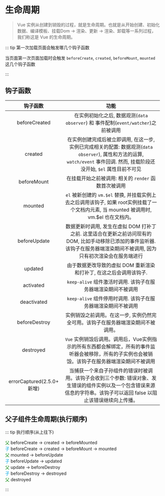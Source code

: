 # 生命周期

> Vue 实例从创建到销毁的过程，就是生命周期。也就是从开始创建、初始化数据、编译模板、挂载Dom -> 渲染、更新 -> 渲染、卸载等一系列过程，我们称这是 Vue 的生命周期。

::: tip 第一次加载页面会触发哪几个钩子函数

当页面第一次页面加载时会触发 `beforeCreate`, `created`, `beforeMount`, `mounted` 这几个钩子函数

:::

## 钩子函数
|           钩子函数           |                                                        功能                                                         |
|:------------------------:|:-----------------------------------------------------------------------------------------------------------------:|
|      beforeCreated       |                           在实例初始化之后, 数据观测(`data observer`) 和 事件配制(`event/watcher`)之前被调用                            |
|         created          | 在实例创建完成后被立即调用, 在这一步, 实例已完成相关的配置: 数据观测(`data observer`), 属性和方法的运算, `watch/event` 事件回调. 然而, 挂载阶段还没开始, `$el` 属性目前不可见 |
|       beforeMount        |                                         在挂载开始之前被调用: 相关的 `render` 函数首次被调用                                          |
|         mounted          |            `el` 被新创建的 `vm.$el` 替换, 并挂载实例上去之后调用该钩子, 如果 root实例挂载了一个文档内元素, 当 mounted 被调用时, vm.$el 也在文档内。             |
|       beforeUpdate       |          数据更新时调用, 发生在虚拟 DOM 打补丁之前. 这里适合在更新之前访问现有的DOM, 比如手动移除已添加的事件监听器. 该钩子在服务器端渲染期间不被调用, 因为只有初次渲染会在服务端进行          |
|         updated          |                                       由于数据更改导致的虚拟 DOM 重新渲染和打补丁, 在这之后会调用该钩子.                                       |
|        activated         |                                      `keep-alive` 组件激活时调用. 该钩子在服务器端渲染期间不被调用                                       |
|       deactivated        |                                      `keep-alive` 组件停用时调用. 该钩子在服务器端渲染期间不被调用                                       |
|      beforeDestroy       |                                     实例销毁之前调用。在这一步, 实例仍然完全可用。该钩子在服务器端渲染期间不被调用。                                     |
|        destroyed         |                   `Vue` 实例销毁后调用。调用后，Vue实例指示的所有东西都会解绑定，所有的事件监听器会被移除，所有的子实例也会被销毁。该钩子在服务器端渲染期间不被调用                   |
| errorCaptured(2.5.0+ 新增) |             当捕获一个来自子孙组件的错误时被调用。该钩子会收到三个参数: 错误对象、发生错误的组件实例以及一个包含错误来源信息的字符串。该钩子可以返回 false 以阻止该错误继续向上传播。             |


## 父子组件生命周期(执行顺序)

::: tip 执行顺序(从上往下)

<span style="color: green">父</span> 
  beforeCreate -> created -> beforeMounted
<br/>
<span style="color: #00a6e2">子</span>
  beforeCreate -> created -> beforeMount -> mounted
<br/>
<span style="color: green">父</span>
  mounted -> beforeUpdate
<br/>
<span style="color: #00a6e2">子</span>
  beforeUpdate -> updated
<br/>
<span style="color: green">父</span>
  update -> beforeDestroy
<br/>
<span style="color: #00a6e2">子</span>
  beforeDestroy -> destroyed
<br/>
<span style="color: green">父</span>
  destroyed

:::

